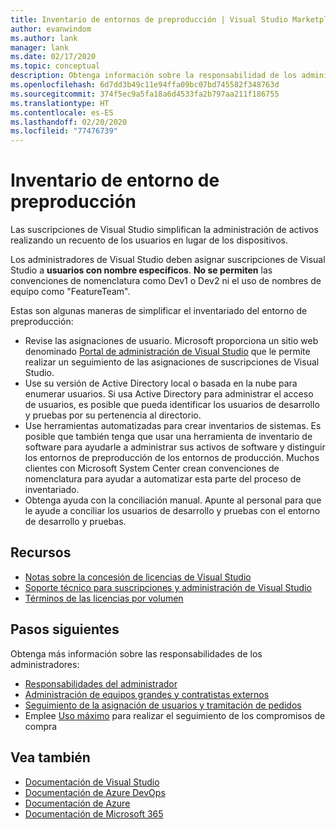 ```yaml
---
title: Inventario de entornos de preproducción | Visual Studio Marketplace
author: evanwindom
ms.author: lank
manager: lank
ms.date: 02/17/2020
ms.topic: conceptual
description: Obtenga información sobre la responsabilidad de los administradores de realizar inventarios de preproducción
ms.openlocfilehash: 6d7dd3b49c11e94ffa09bc07bd745582f348763d
ms.sourcegitcommit: 374f5ec9a5fa18a6d4533fa2b797aa211f186755
ms.translationtype: HT
ms.contentlocale: es-ES
ms.lasthandoff: 02/20/2020
ms.locfileid: "77476739"
---
```

# <a name="inventory-of-pre-production-environment"></a>Inventario de entorno de preproducción
Las suscripciones de Visual Studio simplifican la administración de activos realizando un recuento de los usuarios en lugar de los dispositivos.

Los administradores de Visual Studio deben asignar suscripciones de Visual Studio a **usuarios con nombre específicos**. **No se permiten** las convenciones de nomenclatura como Dev1 o Dev2 ni el uso de nombres de equipo como "FeatureTeam".

Estas son algunas maneras de simplificar el inventariado del entorno de preproducción:
- Revise las asignaciones de usuario. Microsoft proporciona un sitio web denominado [Portal de administración de Visual Studio](https://manage.visualstudio.com/) que le permite realizar un seguimiento de las asignaciones de suscripciones de Visual Studio.
- Use su versión de Active Directory local o basada en la nube para enumerar usuarios. Si usa Active Directory para administrar el acceso de usuarios, es posible que pueda identificar los usuarios de desarrollo y pruebas por su pertenencia al directorio.
- Use herramientas automatizadas para crear inventarios de sistemas. Es posible que también tenga que usar una herramienta de inventario de software para ayudarle a administrar sus activos de software y distinguir los entornos de preproducción de los entornos de producción. Muchos clientes con Microsoft System Center crean convenciones de nomenclatura para ayudar a automatizar esta parte del proceso de inventariado.
- Obtenga ayuda con la conciliación manual. Apunte al personal para que le ayude a conciliar los usuarios de desarrollo y pruebas con el entorno de desarrollo y pruebas.

## <a name="resources"></a>Recursos
- [Notas sobre la concesión de licencias de Visual Studio](https://visualstudio.microsoft.com/wp-content/uploads/2019/06/Visual-Studio-Licensing-Whitepaper-May-2019.pdf)
- [Soporte técnico para suscripciones y administración de Visual Studio](https://visualstudio.microsoft.com/support/support-overview-vs)
- [Términos de las licencias por volumen](https://www.microsoft.com/licensing/product-licensing/products.aspx)

## <a name="next-steps"></a>Pasos siguientes
Obtenga más información sobre las responsabilidades de los administradores:
- [Responsabilidades del administrador](admin-responsibilities.md)
- [Administración de equipos grandes y contratistas externos](manage-teams.md)
- [Seguimiento de la asignación de usuarios y tramitación de pedidos](assignments-orders.md)
- Emplee [Uso máximo](maximum-usage.md) para realizar el seguimiento de los compromisos de compra

## <a name="see-also"></a>Vea también
- [Documentación de Visual Studio](https://docs.microsoft.com/visualstudio/)
- [Documentación de Azure DevOps](https://docs.microsoft.com/azure/devops/)
- [Documentación de Azure](https://docs.microsoft.com/azure/)
- [Documentación de Microsoft 365](https://docs.microsoft.com/microsoft-365/)

